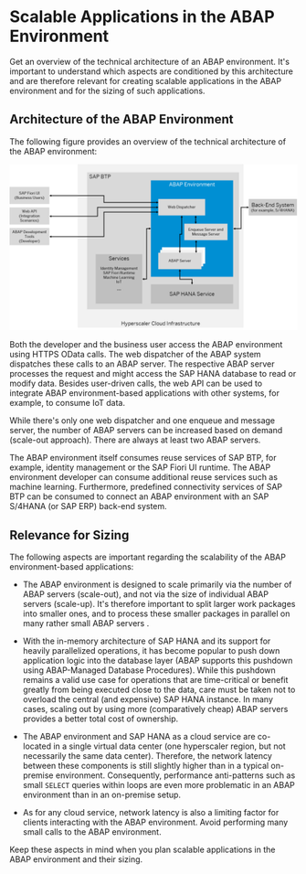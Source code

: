 <!-- loiob272506d04ae42c4a23667ee1a942ede -->

# Scalable Applications in the ABAP Environment

Get an overview of the technical architecture of an ABAP environment. It's important to understand which aspects are conditioned by this architecture and are therefore relevant for creating scalable applications in the ABAP environment and for the sizing of such applications.



<a name="loiob272506d04ae42c4a23667ee1a942ede__section_zys_y1b_5qb"/>

## Architecture of the ABAP Environment

The following figure provides an overview of the technical architecture of the ABAP environment:

![](images/ABAP_Environment_Architecture_1a87d7b.png)

Both the developer and the business user access the ABAP environment using HTTPS OData calls. The web dispatcher of the ABAP system dispatches these calls to an ABAP server. The respective ABAP server processes the request and might access the SAP HANA database to read or modify data. Besides user-driven calls, the web API can be used to integrate ABAP environment-based applications with other systems, for example, to consume IoT data.

While there's only one web dispatcher and one enqueue and message server, the number of ABAP servers can be increased based on demand \(scale-out approach\). There are always at least two ABAP servers.

The ABAP environment itself consumes reuse services of SAP BTP, for example, identity management or the SAP Fiori UI runtime. The ABAP environment developer can consume additional reuse services such as machine learning. Furthermore, predefined connectivity services of SAP BTP can be consumed to connect an ABAP environment with an SAP S/4HANA \(or SAP ERP\) back-end system.



<a name="loiob272506d04ae42c4a23667ee1a942ede__section_xt4_z1b_5qb"/>

## Relevance for Sizing

The following aspects are important regarding the scalability of the ABAP environment-based applications:

-   The ABAP environment is designed to scale primarily via the number of ABAP servers \(scale-out\), and not via the size of individual ABAP servers \(scale-up\). It's therefore important to split larger work packages into smaller ones, and to process these smaller packages in parallel on many rather small ABAP servers .

-   With the in-memory architecture of SAP HANA and its support for heavily parallelized operations, it has become popular to push down application logic into the database layer \(ABAP supports this pushdown using ABAP-Managed Database Procedures\). While this pushdown remains a valid use case for operations that are time-critical or benefit greatly from being executed close to the data, care must be taken not to overload the central \(and expensive\) SAP HANA instance. In many cases, scaling out by using more \(comparatively cheap\) ABAP servers provides a better total cost of ownership.

-   The ABAP environment and SAP HANA as a cloud service are co-located in a single virtual data center \(one hyperscaler region, but not necessarily the same data center\). Therefore, the network latency between these components is still slightly higher than in a typical on-premise environment. Consequently, performance anti-patterns such as small `SELECT` queries within loops are even more problematic in an ABAP environment than in an on-premise setup.
-   As for any cloud service, network latency is also a limiting factor for clients interacting with the ABAP environment. Avoid performing many small calls to the ABAP environment.


Keep these aspects in mind when you plan scalable applications in the ABAP environment and their sizing.

